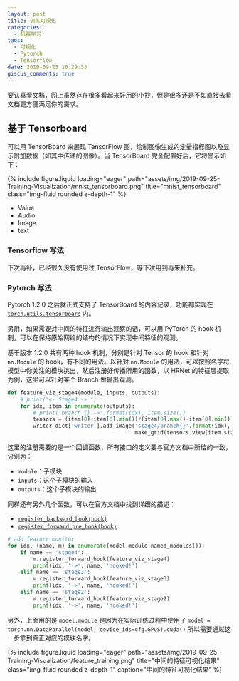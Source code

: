 ```yaml
---
layout: post
title: 训练可视化
categories:
  - 机器学习
tags:
  - 可视化
  - Pytorch
  - Tensorflow
date: 2019-09-25 10:29:33
giscus_comments: true
---
```


要认真看文档，网上虽然存在很多看起来好用的小抄，但是很多还是不如直接去看文档更方便满足你的需求。

<!-- more -->

## 基于 Tensorboard

可以用 TensorBoard 来展现 TensorFlow 图，绘制图像生成的定量指标图以及显示附加数据（如其中传递的图像）。当 TensorBoard 完全配置好后，它将显示如下：

<div class="row">
    <div class="col-sm mt-3 mt-md-0">
        {% include figure.liquid loading="eager" path="assets/img/2019-09-25-Training-Visualization/mnist_tensorboard.png" title="mnist_tensorboard" class="img-fluid rounded z-depth-1" %}
    </div>
</div>

- Value
- Audio
- Image
- text

### Tensorflow 写法

下次再补，已经很久没有使用过 TensorFlow，等下次用到再来补充。

### Pytorch 写法

Pytorch 1.2.0 之后就正式支持了 TensorBoard 的内容记录，功能都实现在 [`torch.utils.tensorboard`](https://pytorch.org/docs/stable/tensorboard.html) 内。

另附，如果需要对中间的特征进行输出观察的话，可以用 PyTorch 的 hook 机制，可以在保持原始网络的结构的情况下实现中间特征的观测。

基于版本 1.2.0 共有两种 hook 机制，分别是针对 Tensor 的 hook 和针对 `nn.Module` 的 hook，有不同的用法。以针对 `nn.Module` 的用法，可以按照名字将模型中你关注的模块挑出，然后注册好传播所用的函数，以 HRNet 的特征层提取为例，这里可以针对某个 Branch 做输出观测。

```python
def feature_viz_stage4(module, inputs, outputs):
    # print("<- Stage4 -> ")
    for idx, item in enumerate(outputs):
        # print('branch {} ->'.format(idx), item.size())
        tensors = (item[0]-item[0].min())/(item[0].max()-item[0].min())
        writer_dict['writer'].add_image('stage4/branch{}'.format(idx),
                                        make_grid(tensors.view(item.size(1), 1, item.size(2), item.size(3))))
```

这里的注册需要的是一个回调函数，所有接口的定义要与官方文档中所给的一致，分别为：

- `module`：子模块
- `inputs`：这个子模块的输入
- `outputs`：这个子模块的输出

同样还有另外几个函数，可以在官方文档中找到详细的描述：

- [`register_backward_hook(hook)`](https://pytorch.org/docs/stable/nn.html?highlight=hook#torch.nn.Module.register_backward_hook)
- [`register_forward_pre_hook(hook)`](https://pytorch.org/docs/stable/nn.html?highlight=hook#torch.nn.Module.register_forward_pre_hook)

```python
# add feature monitor
for idx, (name, m) in enumerate(model.module.named_modules()):
    if name == 'stage4':
        m.register_forward_hook(feature_viz_stage4)
        print(idx, '->', name, 'hooked!')
    elif name == 'stage3':
        m.register_forward_hook(feature_viz_stage3)
        print(idx, '->', name, 'hooked!')
    elif name == 'stage2':
        m.register_forward_hook(feature_viz_stage2)
        print(idx, '->', name, 'hooked!')
```

另外，上面用的是 `model.module` 是因为在实际训练过程中使用了 `model = torch.nn.DataParallel(model, device_ids=cfg.GPUS).cuda()` 所以需要通过这一步拿到真正对应的模块名字。

<div class="row">
    <div class="col-sm mt-3 mt-md-0">
        {% include figure.liquid loading="eager" path="assets/img/2019-09-25-Training-Visualization/feature_training.png" title="中间的特征可视化结果" class="img-fluid rounded z-depth-1" caption="中间的特征可视化结果" %}
    </div>
</div>
